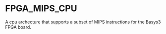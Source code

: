 # FPGA_MIPS_CPU
A cpu archecture that supports a subset of MIPS instructions for the Basys3 FPGA board. 
